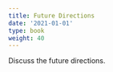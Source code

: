 ```yaml
---
title: Future Directions
date: '2021-01-01'
type: book
weight: 40
---
```


Discuss the future directions.
<!--more-->